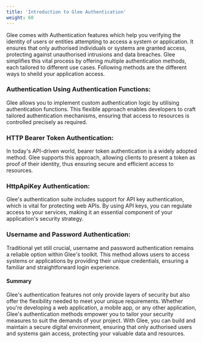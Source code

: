 ```yaml
---
title: 'Introduction to Glee Authentication'
weight: 60
---
```


Glee comes with Authentication features which help you verifying the identity of users or entities attempting to access a system or application. It ensures that only authorised individuals or systems are granted access, protecting against unauthorised intrusions and data breaches. Glee simplifies this vital process by offering multiple authentication methods, each tailored to different use cases. Following methods are the different ways to sheild your application access.

### Authentication Using Authentication Functions:
Glee allows you to implement custom authentication logic by utilising authentication functions. This flexible approach enables developers to craft tailored authentication mechanisms, ensuring that access to resources is controlled precisely as required.


### HTTP Bearer Token Authentication:
In today's API-driven world, bearer token authentication is a widely adopted method. Glee supports this approach, allowing clients to present a token as proof of their identity, thus ensuring secure and efficient access to resources.

### HttpApiKey Authentication:
Glee's authentication suite includes support for API key authentication, which is vital for protecting web APIs. By using API keys, you can regulate access to your services, making it an essential component of your application's security strategy.

### Username and Password Authentication:
Traditional yet still crucial, username and password authentication remains a reliable option within Glee's toolkit. This method allows users to access systems or applications by providing their unique credentials, ensuring a familiar and straightforward login experience.

#### Summary
Glee's authentication features not only provide layers of security but also offer the flexibility needed to meet your unique requirements. Whether you're developing a web application, a mobile app, or any other application, Glee's authentication methods empower you to tailor your security measures to suit the demands of your project. With Glee, you can build and maintain a secure digital environment, ensuring that only authorised users and systems gain access, protecting your valuable data and resources.